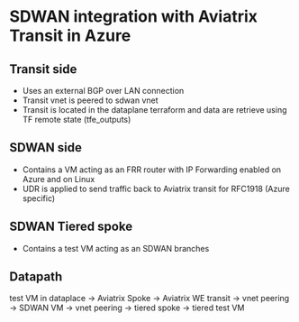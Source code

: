 # SDWAN integration with Aviatrix Transit in Azure

## Transit side
 - Uses an external BGP over LAN connection
 - Transit vnet is peered to sdwan vnet
 - Transit is located in the dataplane terraform and data are retrieve using TF remote state (tfe_outputs)

## SDWAN side
 - Contains a VM acting as an FRR router with IP Forwarding enabled on Azure and on Linux
 - UDR is applied to send traffic back to Aviatrix transit for RFC1918 (Azure specific)

## SDWAN Tiered spoke 
 - Contains a test VM acting as an SDWAN branches

## Datapath

test VM in dataplace -> Aviatrix Spoke -> Aviatrix WE transit -> vnet peering -> SDWAN VM -> vnet peering -> tiered spoke -> tiered test VM